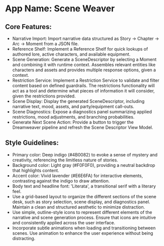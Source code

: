 # **App Name**: Scene Weaver

## Core Features:

- Narrative Import: Import narrative data structured as Story → Chapter → Arc → Moment from a JSON file.
- Reference Shelf: Implement a Reference Shelf for quick lookups of authored lore, active characters, and available equipment.
- Scene Generation: Generate a SceneDescriptor by selecting a Moment and combining it with runtime context. Assembles relevant entities like characters and assets and provides multiple response options, given a context.
- Restriction Service: Implement a Restriction Service to validate and filter content based on defined guardrails. The restrictions functionality will act as a tool and determine what pieces of information it will consider, given the restrictions provided.
- Scene Display: Display the generated SceneDescriptor, including narrative text, mood, assets, and party/equipment call-outs.
- Scene Diagnostics: Expose a diagnostics panel summarizing applied restrictions, mood adjustments, and branching probabilities.
- Generate Next Scene Action: Provide a button to trigger the Dreamweaver pipeline and refresh the Scene Descriptor View Model.

## Style Guidelines:

- Primary color: Deep indigo (#4B0082) to evoke a sense of mystery and creativity, referencing the limitless nature of stories.
- Background color: Light gray (#F0F0F0), providing a neutral backdrop that highlights content.
- Accent color: Vivid lavender (#E6E6FA) for interactive elements, contrasting against the indigo to draw attention.
- Body text and headline font: 'Literata', a transitional serif with a literary feel.
- Use a grid-based layout to organize the different sections of the scene desk, such as story selection, scene display, and diagnostics panel. Maintain a clean and structured aesthetic to minimize distraction.
- Use simple, outline-style icons to represent different elements of the narrative and scene generation process. Ensure that icons are intuitive and consistently applied across the user interface.
- Incorporate subtle animations when loading and transitioning between scenes. Use animation to enhance the user experience without being distracting.